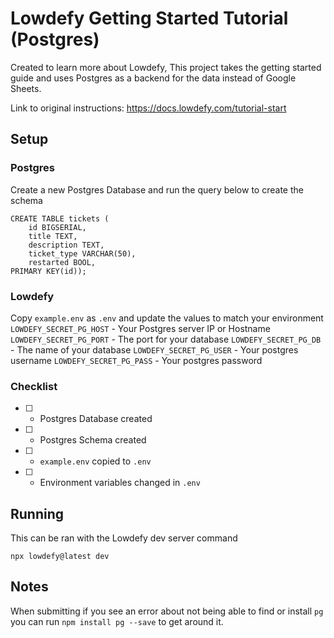 # Lowdefy Getting Started Tutorial (Postgres)

Created to learn more about Lowdefy, This project takes the getting started guide and uses Postgres as a backend for the data instead of Google Sheets.

Link to original instructions: https://docs.lowdefy.com/tutorial-start

## Setup
### Postgres
Create a new Postgres Database and run the query below to create the schema
```
CREATE TABLE tickets (
	id BIGSERIAL,
	title TEXT,
	description TEXT,
	ticket_type VARCHAR(50),
	restarted BOOL,
PRIMARY KEY(id));
```

### Lowdefy
Copy `example.env` as `.env` and update the values to match your environment 
`LOWDEFY_SECRET_PG_HOST` - Your Postgres server IP or Hostname 
`LOWDEFY_SECRET_PG_PORT` - The port for your database 
`LOWDEFY_SECRET_PG_DB` - The name of your database 
`LOWDEFY_SECRET_PG_USER` - Your postgres username 
`LOWDEFY_SECRET_PG_PASS` - Your postgres password 

### Checklist
- [ ] - Postgres Database created
- [ ] - Postgres Schema created
- [ ] - `example.env` copied to `.env`
- [ ] - Environment variables changed in `.env`

## Running
This can be ran with the Lowdefy dev server command
```
npx lowdefy@latest dev
```

## Notes
When submitting if you see an error about not being able to find or install `pg` you can run `npm install pg --save` to get around it.